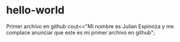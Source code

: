 # hello-world
Primer archivo en github
cout<<"Mi nombre es Julian Espinoza y me complace anunciar que este es mi primer archivo en github";
